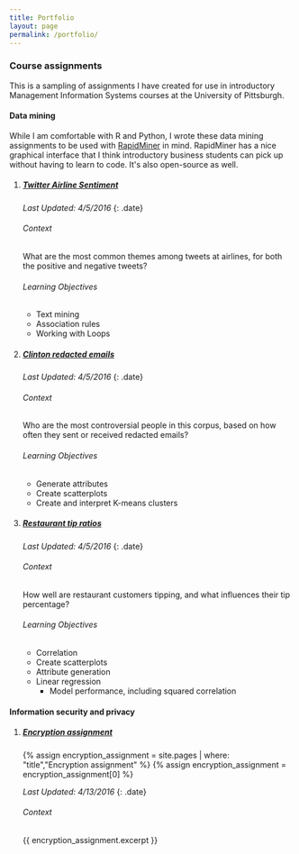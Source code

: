 ```yaml
---
title: Portfolio
layout: page
permalink: /portfolio/
---
```


### Course assignments

This is a sampling of assignments I have created for use in introductory Management Information Systems courses at the University of Pittsburgh.

#### Data mining

While I am comfortable with R and Python, I wrote these data mining assignments to be used with [RapidMiner](https://rapidminer.com/) in mind. RapidMiner has a nice graphical interface that I think introductory business students can pick up without having to learn to code. It's also open-source as well.

1.  ##### [Twitter Airline Sentiment]({{site.url}}/assignments/data-mining/twitter-airline-sentiment.docx)
    
    _Last Updated: 4/5/2016_
    {: .date}
    
    ###### Context
    
    What are the most common themes among tweets at airlines, for both the positive and negative tweets?
    
    ###### Learning Objectives
    
    * Text mining
    * Association rules
    * Working with Loops


2.  ##### [Clinton redacted emails]({{site.url}}/assignments/data-mining/clinton-redacted-emails.docx)
    
    _Last Updated: 4/5/2016_
    {: .date}
    
    ###### Context
    
    Who are the most controversial people in this corpus, based on how often they sent or received redacted emails?
    
    ###### Learning Objectives
    
    * Generate attributes
    * Create scatterplots
    * Create and interpret K-means clusters

3.  ##### [Restaurant tip ratios]({{site.url}}/assignments/data-mining/restaurant-tip-ratios.docx)

    _Last Updated: 4/5/2016_
    {: .date}

    ###### Context

    How well are restaurant customers tipping, and what influences their tip percentage?

    ###### Learning Objectives

    * Correlation
    * Create scatterplots
    * Attribute generation
    * Linear regression
        * Model performance, including squared correlation

#### Information security and privacy

1.  ##### [Encryption assignment]({{site.url}}/assignments/privacy-security/encryption)

    {% assign encryption_assignment = site.pages | where: "title","Encryption assignment" %}
    {% assign encryption_assignment = encryption_assignment[0] %}

    _Last Updated: 4/13/2016_
    {: .date}
    
    ###### Context

    {{ encryption_assignment.excerpt }}



